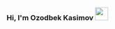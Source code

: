 ### Hi, I'm Ozodbek Kasimov <img src="https://media.giphy.com/media/hvRJCLFzcasrR4ia7z/giphy.gif" width="30px"> 
